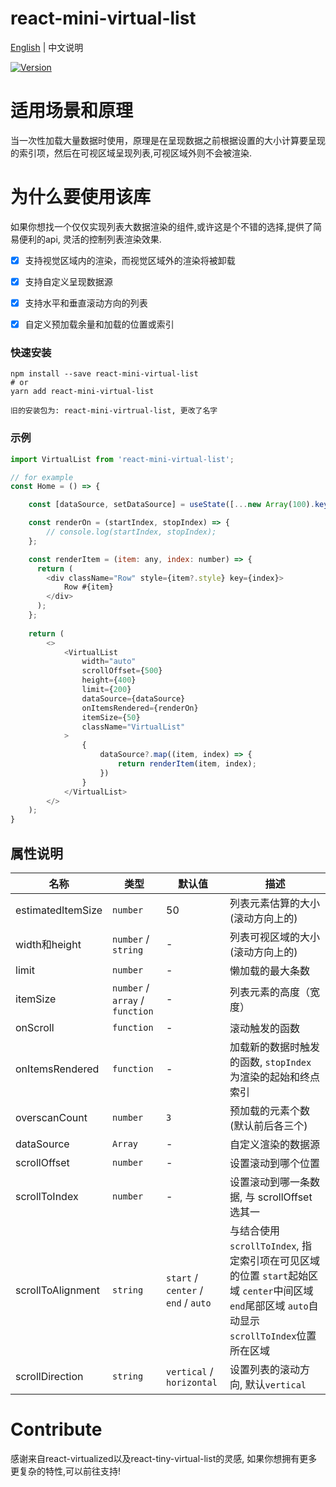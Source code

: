 # react-mini-virtual-list

[English](./README.md) | 中文说明

[![Version](https://img.shields.io/badge/version-1.0.5-green)](https://www.npmjs.com/package/react-mini-virtual-list)

# 适用场景和原理

当一次性加载大量数据时使用，原理是在呈现数据之前根据设置的大小计算要呈现的索引项，然后在可视区域呈现列表,可视区域外则不会被渲染.
# 为什么要使用该库

如果你想找一个仅仅实现列表大数据渲染的组件,或许这是个不错的选择,提供了简易便利的api, 灵活的控制列表渲染效果.
- [x] 支持视觉区域内的渲染，而视觉区域外的渲染将被卸载
- [x] 支持自定义呈现数据源
- [x] 支持水平和垂直滚动方向的列表
- [x] 自定义预加载余量和加载的位置或索引


### 快速安装
```
npm install --save react-mini-virtual-list
# or
yarn add react-mini-virtual-list

旧的安装包为: react-mini-virtrual-list, 更改了名字
```

### 示例
```javascript
import VirtualList from 'react-mini-virtual-list';

// for example
const Home = () => {

    const [dataSource, setDataSource] = useState([...new Array(100).keys()]);

    const renderOn = (startIndex, stopIndex) => {
        // console.log(startIndex, stopIndex);
    };

    const renderItem = (item: any, index: number) => {
      return (
        <div className="Row" style={item?.style} key={index}>
            Row #{item}
        </div>
      );
    };
    
    return (
        <>
            <VirtualList
                width="auto"
                scrollOffset={500}
                height={400}
                limit={200}
                dataSource={dataSource}
                onItemsRendered={renderOn}
                itemSize={50}
                className="VirtualList"
            >
                {
                    dataSource?.map((item, index) => {
                        return renderItem(item, index);
                    })
                }
            </VirtualList>
        </>
    );
}

```

## 属性说明

| 名称                          | 类型                  | 默认值                                                         | 描述                                                                                                      |
| ----------------------------- | --------------------- | -------------------------------------------------------------- | --------------------------------------------------------------------------------------------------------- |
| estimatedItemSize             | `number`              | 50                                                             | 列表元素估算的大小(滚动方向上的)                                                                                  |
| width和height                 | `number` / `string`   | -                                                              | 列表可视区域的大小(滚动方向上的)                                                                               |
| limit                         | `number`              | -                                                              | 懒加载的最大条数                                                  |
| itemSize                      | `number` / `array` / `function` | -                                                    | 列表元素的高度（宽度）                                                                              |
| onScroll                      | `function`            | -                                                              | 滚动触发的函数              |
| onItemsRendered               | `function`            | -                                                              | 加载新的数据时触发的函数, `stopIndex`为渲染的起始和终点索引 |
| overscanCount                 | `number`              | `3`                                                            | 预加载的元素个数(默认前后各三个)                                                                                          |
| dataSource                    | `Array`               | -                                                              | 自定义渲染的数据源                                                                                          |
| scrollOffset                  | `number`              | -                                                              | 设置滚动到哪个位置                                                                                          |
| scrollToIndex                 | `number`              | -                                                              | 设置滚动到哪一条数据, 与 scrollOffset选其一                                                                                         |
| scrollToAlignment             | `string`              | `start` / `center` / `end` / `auto`                                                                                                                   | 与结合使用`scrollToIndex`, 指定索引项在可见区域的位置 `start`起始区域 `center`中间区域 `end`尾部区域 `auto`自动显示`scrollToIndex`位置所在区域                                                                                          |
| scrollDirection               | `string`              | `vertical` / `horizontal`                                                            | 设置列表的滚动方向, 默认`vertical`                                                                                          |

# Contribute
感谢来自react-virtualized以及react-tiny-virtual-list的灵感, 如果你想拥有更多更复杂的特性,可以前往支持!



